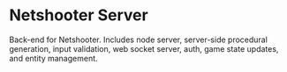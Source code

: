 # Netshooter Server

Back-end for Netshooter. Includes node server, server-side procedural generation, input validation, web socket server, auth, game state updates, and entity management.
